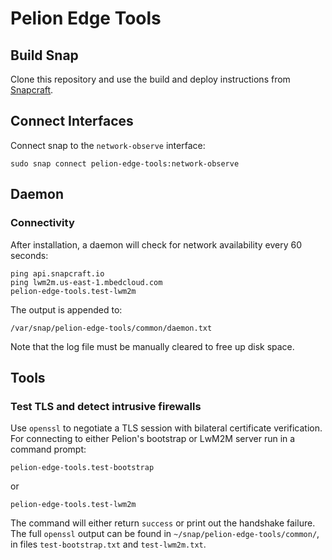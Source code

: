 # Pelion Edge Tools

## Build Snap

Clone this repository and use the build and deploy instructions from [Snapcraft](https://snapcraft.io/docs/snapcraft-overview#heading--building-your-snap).

## Connect Interfaces

Connect snap to the `network-observe` interface:
```
sudo snap connect pelion-edge-tools:network-observe
```

## Daemon

### Connectivity 

After installation, a daemon will check for network availability every 60 seconds:
```
ping api.snapcraft.io
ping lwm2m.us-east-1.mbedcloud.com
pelion-edge-tools.test-lwm2m
```

The output is appended to:
```
/var/snap/pelion-edge-tools/common/daemon.txt
```

Note that the log file must be manually cleared to free up disk space.


## Tools

### Test TLS and detect intrusive firewalls

Use `openssl` to negotiate a TLS session with bilateral certificate verification. 
For connecting to either Pelion's bootstrap or LwM2M server run in a command prompt:

```
pelion-edge-tools.test-bootstrap
```
or 
```
pelion-edge-tools.test-lwm2m
```
The command will either return `success` or print out the handshake failure. The full `openssl` output can be found in `~/snap/pelion-edge-tools/common/`, in files `test-bootstrap.txt` and `test-lwm2m.txt`. 

